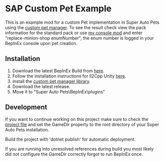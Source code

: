 # SAP Custom Pet Example

This is an example mod for a custom Pet implementation in Super Auto Pets using the [custom pet manager](https://github.com/Zeprus/sap_custom_pet_manager).
To see the result check view the pack information for the standard pack or use [my console mod](https://github.com/Zeprus/sap_console) and enter "replace-minion-shop enumNumber", the enum number is logged in your BepInEx console upon pet creation.

## Installation
1. Download the latest BepInEx Build from [here](https://builds.bepis.io/projects/bepinex_be).
2. Follow the installation instructions for Il2Cpp Unity [here](https://docs.bepinex.dev/master/articles/user_guide/installation/unity_il2cpp.html).
3. Install the [custom pet manager library](https://github.com/Zeprus/sap_custom_pet_manager).
4. Download the latest release.
5. Move it to "Super Auto Pets\BepInEx\plugins\"

## Development
If you want to continue working on this project make sure to check the [project file](https://github.com/Zeprus/sap_custom_pet_example/blob/master/sap_custom_pet_example.csproj) and set the GameDir property to the root directory of your Super Auto Pets installation.

Build the project with 'dotnet publish' for automatic deployment.

If you are running into unresolved references during build you most likely did not configure the GameDir correctly forgot to run BepInEx once.
